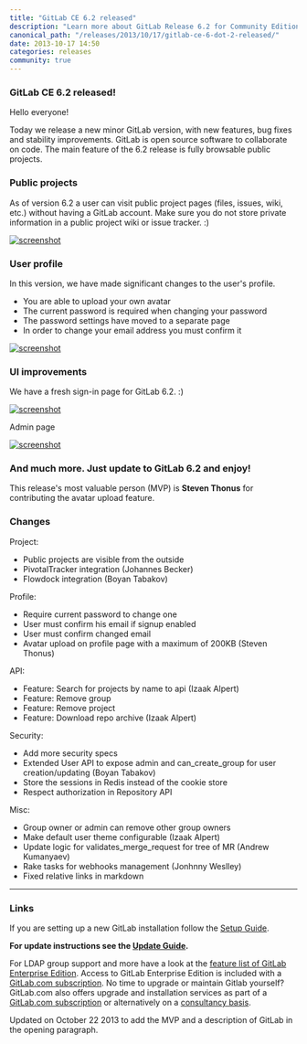 ```yaml
---
title: "GitLab CE 6.2 released"
description: "Learn more about GitLab Release 6.2 for Community Edition (CE)."
canonical_path: "/releases/2013/10/17/gitlab-ce-6-dot-2-released/"
date: 2013-10-17 14:50
categories: releases
community: true
---
```


### GitLab CE 6.2 released!

Hello everyone!

Today we release a new minor GitLab version, with new features, bug fixes and stability improvements.
GitLab is open source software to collaborate on code.
The main feature of the 6.2 release is fully browsable public projects. 

### Public projects

As of version 6.2 a user can visit public project pages (files, issues, wiki, etc.) without having a GitLab account.
Make sure you do not store private information in a public project wiki or issue tracker. :)

[![screenshot](/images/6_2/public_project.png)](/images/6_2/public_project.png)

<!--more-->

### User profile

In this version, we have made significant changes to the user's profile.

* You are able to upload your own avatar
* The current password is required when changing your password
* The password settings have moved to a separate page
* In order to change your email address you must confirm it

[![screenshot](/images/6_2/profile.png)](/images/6_2/profile.png)

### UI improvements

We have a fresh sign-in page for GitLab 6.2. :)

[![screenshot](/images/6_2/sign-in.png)](/images/6_2/sign-in.png)

Admin page

[![screenshot](/images/6_2/admin.png)](/images/6_2/admin.png)

### And much more. Just update to GitLab 6.2 and enjoy!

This release's most valuable person (MVP) is __Steven Thonus__ for contributing the avatar upload feature.

### Changes

Project:

  - Public projects are visible from the outside
  - PivotalTracker integration (Johannes Becker)
  - Flowdock integration (Boyan Tabakov)

Profile:

  - Require current password to change one
  - User must confirm his email if signup enabled
  - User must confirm changed email 
  - Avatar upload on profile page with a maximum of 200KB (Steven Thonus)

API: 

  - Feature: Search for projects by name to api (Izaak Alpert)
  - Feature: Remove group
  - Feature: Remove project
  - Feature: Download repo archive (Izaak Alpert)


Security:

  - Add more security specs
  - Extended User API to expose admin and can_create_group for user creation/updating (Boyan Tabakov)
  - Store the sessions in Redis instead of the cookie store
  - Respect authorization in Repository API

Misc:

  - Group owner or admin can remove other group owners
  - Make default user theme configurable (Izaak Alpert)
  - Update logic for validates_merge_request for tree of MR (Andrew Kumanyaev)
  - Rake tasks for webhooks management (Jonhnny Weslley)
  - Fixed relative links in markdown

- - -

### Links

If you are setting up a new GitLab installation follow the [Setup Guide](https://github.com/gitlabhq/gitlabhq/blob/6-2-stable/doc/install/installation.md).

__For update instructions see the [Update Guide](https://about.gitlab.com/update/).__

For LDAP group support and more have a look at the [feature list of GitLab Enterprise Edition](http://www.gitlab.com/gitlab-ee/).
Access to GitLab Enterprise Edition is included with a [GitLab.com subscription](/pricing/).
No time to upgrade or maintain Gitlab yourself?
GitLab.com also offers upgrade and installation services as part of a [GitLab.com subscription](/pricing/) or alternatively on a [consultancy basis](http://www.gitlab.com/consultancy/).

Updated on October 22 2013 to add the MVP and a description of GitLab in the opening paragraph.
